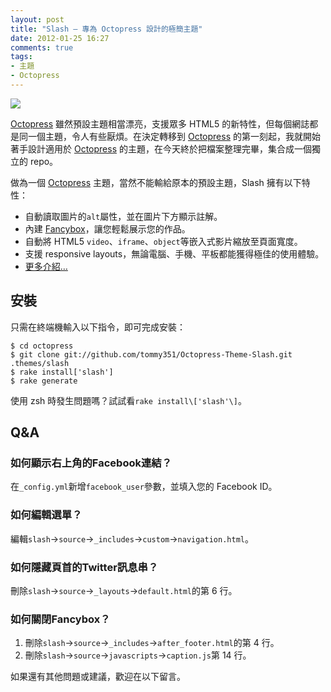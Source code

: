 ```yaml
---
layout: post
title: "Slash — 專為 Octopress 設計的極簡主題"
date: 2012-01-25 16:27
comments: true
tags:
- 主題
- Octopress
---
```

![](http://i.minus.com/i8oyJmY5lRJEJ.png)

[Octopress] 雖然預設主題相當漂亮，支援眾多 HTML5 的新特性，但每個網誌都是同一個主題，令人有些厭煩。在決定轉移到 [Octopress] 的第一刻起，我就開始著手設計適用於 [Octopress] 的主題，在今天終於把檔案整理完畢，集合成一個獨立的 repo。

<!-- more -->

做為一個 [Octopress] 主題，當然不能輸給原本的預設主題，Slash 擁有以下特性：

- 自動讀取圖片的`alt`屬性，並在圖片下方顯示註解。
- 內建 [Fancybox](http://fancyapps.com/fancybox/)，讓您輕鬆展示您的作品。
- 自動將 HTML5 `video`、`iframe`、`object`等嵌入式影片縮放至頁面寬度。
- 支援 responsive layouts，無論電腦、手機、平板都能獲得極佳的使用體驗。
- [更多介紹…](http://zespia.tw/Octopress-Theme-Slash/index_tw.html)

## 安裝

只需在終端機輸入以下指令，即可完成安裝：

	$ cd octopress
	$ git clone git://github.com/tommy351/Octopress-Theme-Slash.git .themes/slash
	$ rake install['slash']
	$ rake generate

使用 zsh 時發生問題嗎？試試看`rake install\['slash'\]`。

## Q&A

### 如何顯示右上角的Facebook連結？

在`_config.yml`新增`facebook_user`參數，並填入您的 Facebook ID。

### 如何編輯選單？

編輯`slash`→`source`→`_includes`→`custom`→`navigation.html`。

### 如何隱藏頁首的Twitter訊息串？

刪除`slash`→`source`→`_layouts`→`default.html`的第 6 行。

### 如何關閉Fancybox？

1. 刪除`slash`→`source`→`_includes`→`after_footer.html`的第 4 行。
2. 刪除`slash`→`source`→`javascripts`→`caption.js`第 14 行。

如果還有其他問題或建議，歡迎在以下留言。

[Octopress]: http://octopress.org/
